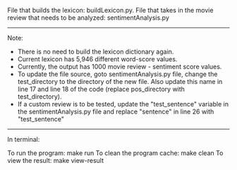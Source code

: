 File that builds the lexicon: buildLexicon.py.
File that takes in the movie review that needs to be analyzed: sentimentAnalysis.py

*******************************************************
Note:
- There is no need to build the lexicon dictionary again. 
- Current lexicon has 5,946 different word-score values. 
- Currently, the output has 1000 movie review - sentiment score values. 
- To update the file source, goto sentimentAnalysis.py file, change the test_directory to the directory of the new file. 
Also update this name in line 17 and line 18 of the code (replace pos_directory with test_directory).
- If a custom review is to be tested, update the "test_sentence" variable in the sentimentAnalysis.py file and 
replace  "sentence" in line 26 with "test_sentence"

*******************************************************

In terminal: 

To run the program: make run
To clean the program cache: make clean
To view the result: make view-result